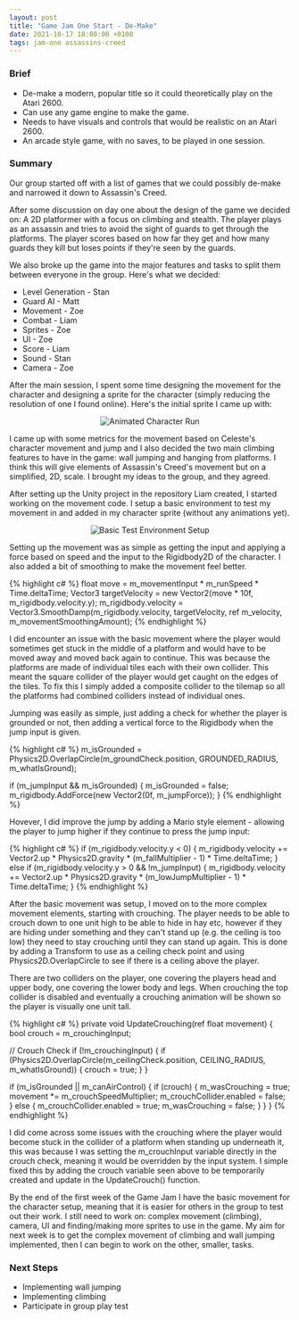 ```yaml
---
layout: post
title: "Game Jam One Start - De-Make"
date: 2021-10-17 18:00:00 +0100
tags: jam-one assassins-creed 
---
```

### Brief
- De-make a modern, popular title so it could theoretically play on the Atari 2600.
- Can use any game engine to make the game.
- Needs to have visuals and controls that would be realistic on an Atari 2600.
- An arcade style game, with no saves, to be played in one session.

### Summary
Our group started off with a list of games that we could possibly de-make and narrowed it down to Assassin's Creed.

After some discussion on day one about the design of the game we decided on: A 2D platformer with a focus on climbing and stealth. 
The player plays as an assassin and tries to avoid the sight of guards to get through the platforms.
The player scores based on how far they get and how many guards they kill but loses points if they're seen by the guards.

We also broke up the game into the major features and tasks to split them between everyone in the group. Here's what we decided:

- Level Generation - Stan
- Guard AI - Matt
- Movement - Zoe
- Combat - Liam
- Sprites - Zoe
- UI - Zoe
- Score - Liam
- Sound - Stan
- Camera - Zoe

After the main session, I spent some time designing the movement for the character and designing a sprite for the character (simply reducing the resolution of one I found online). Here's the initial sprite I came up with: 

<p align="center">
  <img src="{{site.baseurl}}/assets/jam-one/character-run.gif" alt="Animated Character Run"/>
</p>

I came up with some metrics for the movement based on Celeste's character movement and jump and I also decided the two main climbing features to have in the game: wall jumping and hanging from platforms. I think this will give elements of Assassin's Creed's movement but on a simplified, 2D, scale. I brought my ideas to the group, and they agreed. 

After setting up the Unity project in the repository Liam created, I started working on the movement code. I setup a basic environment to test my movement in and added in my character sprite (without any animations yet).

<p align="center">
  <img src="{{site.baseurl}}/assets/jam-one/test-movement-setup.png" alt="Basic Test Environment Setup"/>
</p>

Setting up the movement was as simple as getting the input and applying a force based on speed and the input to the Rigidbody2D of the character. I also added a bit of smoothing to make the movement feel better.

{% highlight c# %}
  float move = m_movementInput * m_runSpeed * Time.deltaTime;
  Vector3 targetVelocity = new Vector2(move * 10f, m_rigidbody.velocity.y);
  m_rigidbody.velocity = Vector3.SmoothDamp(m_rigidbody.velocity, targetVelocity, ref m_velocity, m_movementSmoothingAmount);
{% endhighlight %}

I did encounter an issue with the basic movement where the player would sometimes get stuck in the middle of a platform and would have to be moved away and moved back again to continue. This was because the platforms are made of individual tiles each with their own collider. This meant the square collider of the player would get caught on the edges of the tiles. To fix this I simply added a composite collider to the tilemap so all the platforms had combined colliders instead of individual ones. 

Jumping was easily as simple, just adding a check for whether the player is grounded or not, then adding a vertical force to the Rigidbody when the jump input is given.

{% highlight c# %}
  m_isGrounded = Physics2D.OverlapCircle(m_groundCheck.position, GROUNDED_RADIUS, m_whatIsGround);

  if (m_jumpInput && m_isGrounded)
  {
    m_isGrounded = false;
    m_rigidbody.AddForce(new Vector2(0f, m_jumpForce));
  }
{% endhighlight %}

Hovever, I did improve the jump by adding a Mario style element - allowing the player to jump higher if they continue to press the jump input:

{% highlight c# %}
  if (m_rigidbody.velocity.y < 0)
  {
    m_rigidbody.velocity += Vector2.up * Physics2D.gravity * (m_fallMultiplier - 1) * Time.deltaTime;
  }
	else if (m_rigidbody.velocity.y > 0 && !m_jumpInput)
  {
    m_rigidbody.velocity += Vector2.up * Physics2D.gravity * (m_lowJumpMultiplier - 1) * Time.deltaTime;
  }
{% endhighlight %}

After the basic movement was setup, I moved on to the more complex movement elements, starting with crouching. The player needs to be able to crouch down to one unit high to be able to hide in hay etc, however if they are hiding under something and they can't stand up (e.g. the ceiling is too low) they need to stay crouching until they can stand up again. This is done by adding a Transform to use as a ceiling check point and using Physics2D.OverlapCircle to see if there is a ceiling above the player.

There are two colliders on the player, one covering the players head and upper body, one covering the lower body and legs. When crouching the top collider is disabled and eventually a crouching animation will be shown so the player is visually one unit tall.

{% highlight c# %}
private void UpdateCrouching(ref float movement)
{
  bool crouch = m_crouchingInput;

  // Crouch Check
  if (!m_crouchingInput)
  {
    if (Physics2D.OverlapCircle(m_ceilingCheck.position, CEILING_RADIUS, m_whatIsGround))
    {
      crouch = true;
    }
  }

  if (m_isGrounded || m_canAirControl)
  {
    if (crouch)
    {
      m_wasCrouching = true;
      movement *= m_crouchSpeedMultiplier;
      m_crouchCollider.enabled = false;
    }
    else
    {
      m_crouchCollider.enabled = true;
      m_wasCrouching = false;
    }
  }
}
{% endhighlight %}

I did come across some issues with the crouching where the player would become stuck in the collider of a platform when standing up underneath it, this was because I was setting the m_crouchInput variable directly in the crouch check, meaning it would be overridden by the input system. I simple fixed this by adding the crouch variable seen above to be temporarily created and update in the UpdateCrouch() function.

By the end of the first week of the Game Jam I have the basic movement for the character setup, meaning that it is easier for others in the group to test out their work. I still need to work on: complex movement (climbing), camera, UI and finding/making more sprites to use in the game. My aim for next week is to get the complex movement of climbing and wall jumping implemented, then I can begin to work on the other, smaller, tasks. 

### Next Steps
- Implementing wall jumping
- Implementing climbing
- Participate in group play test